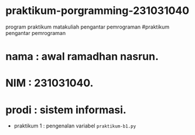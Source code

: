 # praktikum-porgramming-231031040
program praktikum matakuliah pengantar pemrograman
#praktikum pengantar pemrograman
<h1> nama : awal ramadhan nasrun. </h1>
<h1> NIM : 231031040. </h1>
<h1> prodi : sistem informasi. </h1>

* praktikum 1 : pengenalan variabel `praktikum-b1.py`
